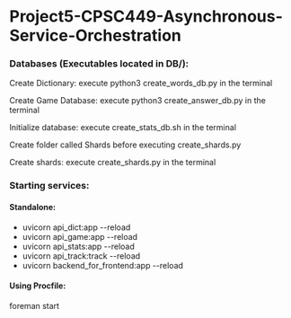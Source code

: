 # Project5-CPSC449-Asynchronous-Service-Orchestration
### Databases (Executables located in DB/):
Create Dictionary: execute python3 create_words_db.py in the terminal

Create Game Database: execute python3 create_answer_db.py in the terminal

Initialize database: execute create_stats_db.sh in the terminal

Create folder called Shards before executing create_shards.py

Create shards: execute create_shards.py in the terminal

### Starting services:
#### Standalone:
- uvicorn api_dict:app --reload
- uvicorn api_game:app --reload
- uvicorn api_stats:app --reload
- uvicorn api_track:track --reload
- uvicorn backend_for_frontend:app --reload
#### Using Procfile:
foreman start
